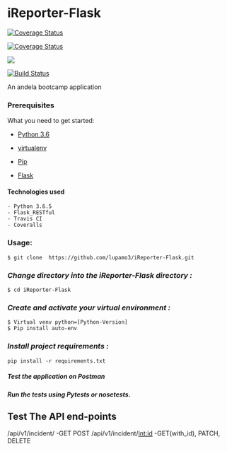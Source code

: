 # iReporter-Flask

[![Coverage Status](https://coveralls.io/repos/github/lupamo3/iReporter-Flask/badge.svg?branch=develop)](https://coveralls.io/github/lupamo3/iReporter-Flask?branch=develop)

[![Coverage Status](https://coveralls.io/repos/github/lupamo3/iReporter-Flask/badge.svg?branch=bg-patch-changes-162338607)](https://coveralls.io/github/lupamo3/iReporter-Flask?branch=bg-patch-changes-162338607)

<a href="https://codeclimate.com/github/lupamo3/iReporter-Flask/maintainability"><img src="https://api.codeclimate.com/v1/badges/2eb7bda101886f90ecbe/maintainability" /></a>

[![Build Status](https://travis-ci.org/lupamo3/iReporter-Flask.svg?branch=develop)](https://travis-ci.org/lupamo3/iReporter-Flask)

An andela bootcamp application


### Prerequisites

What you need to get started:

- [Python 3.6](https://www.python.org/download/releases/3.0/)

- [virtualenv](https://virtualenv.pypa.io/en/stable/)

- [Pip](https://pip.pypa.io/en/stable/installing/)

- [Flask](http://flask.pocoo.org/)

#### Technologies used
    - Python 3.6.5
    - Flask_RESTful
    - Travis CI
    - Coveralls


### Usage:
```
$ git clone  https://github.com/lupamo3/iReporter-Flask.git

```
### *Change directory into the iReporter-Flask directory :*
```
$ cd iReporter-Flask
```
### *Create and activate your virtual environment :*
```
$ Virtual venv python=[Python-Version]
$ Pip install auto-env
```
### *Install project requirements :*
```
pip install -r requirements.txt
```

##### Test the application on Postman
##### Run the tests using Pytests or nosetests.

## Test The API end-points
/api/v1/incident/ -GET POST 
/api/v1/incident/<int:id> -GET(with_id), PATCH, DELETE

